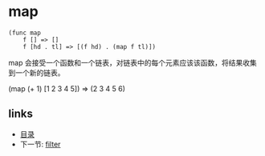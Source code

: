 # map

```
(func map
	f [] => []
	f [hd . tl] => [(f hd) . (map f tl)])
```

map 会接受一个函数和一个链表，对链表中的每个元素应该该函数，将结果收集到一个新的链表。

(map (+ 1) [1 2 3 4 5]) => (2 3 4 5 6)

## links
   * [目录](<SUMMARY.md>)
   * 下一节: [filter](<05.1.2.md>)
